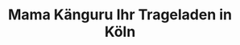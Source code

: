 ---
title: "Mama Känguru Ihr Trageladen in Köln"
url: /koeln/mama-kaenguru-ihr-trageladen-in-koeln/
shop: Allgemein
---